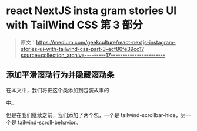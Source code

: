 # react NextJS insta gram stories UI with TailWind CSS 第 3 部分

> 原文：<https://medium.com/geekculture/react-nextjs-instagram-stories-ui-with-tailwind-css-part-3-ecf80fe39cc1?source=collection_archive---------17----------------------->

## 添加平滑滚动行为并隐藏滚动条

在本文中，我们将把这个类添加到包装故事的

中。

但是在我们继续之前，我们添加了两个包，一个是 tailwind-scrollbar-hide，另一个是 tailwind-scroll-behavior。